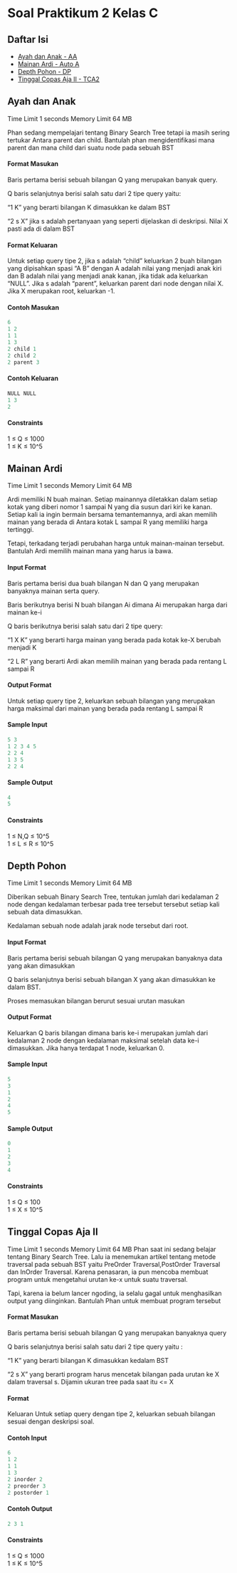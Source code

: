 # Soal Praktikum 2 Kelas C
## Daftar Isi
- [Ayah dan Anak - AA](#ayah-dan-anak)
- [Mainan Ardi - Auto A](#mainan-ardi)
- [Depth Pohon - DP](#depth-pohon)
- [Tinggal Copas Aja II - TCA2](#tinggal-copas-aja-ii)

## Ayah dan Anak

Time Limit 1 seconds
Memory Limit 64 MB

Phan sedang mempelajari tentang Binary Search Tree tetapi ia masih sering tertukar Antara parent dan child. Bantulah phan mengidentifikasi mana parent dan mana child dari suatu node pada sebuah BST 

#### Format Masukan 
Baris pertama berisi sebuah bilangan Q yang merupakan banyak query. 

Q baris selanjutnya berisi salah satu dari 2 tipe query yaitu: 

“1 K” yang berarti bilangan K dimasukkan ke dalam BST
 
“2 s X” jika s adalah pertanyaan yang seperti dijelaskan di deskripsi. Nilai X pasti ada di dalam BST

#### Format Keluaran 
Untuk setiap query tipe 2, jika s adalah “child” keluarkan 2 buah bilangan yang dipisahkan spasi “A B” dengan A adalah nilai yang menjadi anak kiri dan B adalah nilai yang menjadi anak kanan, jika tidak ada keluarkan “NULL”. Jika s adalah “parent”, keluarkan parent dari node dengan nilai X. Jika X merupakan root, keluarkan -1. 

#### Contoh Masukan 
```c
6 
1 2 
1 1 
1 3 
2 child 1 
2 child 2 
2 parent 3 
```

#### Contoh Keluaran 
```c
NULL NULL 
1 3 
2 
```

#### Constraints 
1 ≤ Q ≤ 1000 \
1 ≤ K ≤ 10^5

## Mainan Ardi

Time Limit 1 seconds
Memory Limit 64 MB

Ardi memiliki N buah mainan. Setiap mainannya diletakkan dalam setiap kotak yang diberi nomor 1 sampai N yang dia susun dari kiri ke kanan. Setiap kali ia ingin bermain bersama temantemannya, ardi akan memilih mainan yang berada di Antara kotak L sampai R yang memiliki harga tertinggi.
 
Tetapi, terkadang terjadi perubahan harga untuk mainan-mainan tersebut. Bantulah Ardi memilih mainan mana yang harus ia bawa. 

#### Input Format 
Baris pertama berisi dua buah bilangan N dan Q yang merupakan banyaknya mainan serta query. 

Baris berikutnya berisi N buah bilangan Ai dimana Ai merupakan harga dari mainan ke-i 

Q baris berikutnya berisi salah satu dari 2 tipe query:

“1 X K” yang berarti harga mainan yang berada pada kotak ke-X berubah menjadi K
 
“2 L R” yang berarti Ardi akan memilih mainan yang berada pada rentang L sampai R 

#### Output Format 
Untuk setiap query tipe 2, keluarkan sebuah bilangan yang merupakan harga maksimal dari mainan yang berada pada rentang L sampai R 

#### Sample Input 
```c
5 3 
1 2 3 4 5 
2 2 4 
1 3 5 
2 2 4 
```

#### Sample Output 
```c
4
5
```

#### Constraints 
1 ≤ N,Q ≤ 10^5 \
1 ≤ L ≤ R ≤ 10^5

## Depth Pohon

Time Limit 1 seconds
Memory Limit 64 MB

Diberikan sebuah Binary Search Tree, tentukan jumlah dari kedalaman 2 node dengan kedalaman terbesar pada tree tersebut tersebut setiap kali sebuah data dimasukkan.
 
Kedalaman sebuah node adalah jarak node tersebut dari root. 

#### Input Format 
Baris pertama berisi sebuah bilangan Q yang merupakan banyaknya data yang akan dimasukkan
 
Q baris selanjutnya berisi sebuah bilangan X yang akan dimasukkan ke dalam BST. 

Proses memasukan bilangan berurut sesuai urutan masukan 

#### Output Format
Keluarkan Q baris bilangan dimana baris ke-i merupakan jumlah dari kedalaman 2 node dengan kedalaman maksimal setelah data ke-i dimasukkan. Jika hanya terdapat 1 node, keluarkan 0. 

#### Sample Input 
```c
5 
3 
1 
2 
4 
5 
```

#### Sample Output 
```c
0 
1 
2 
3
4
```

#### Constraints 
1 ≤ Q ≤ 100 \
1 ≤ X ≤ 10^5

## Tinggal Copas Aja II

Time Limit 1 seconds
Memory Limit 64 MB
Phan saat ini sedang belajar tentang Binary Search Tree. Lalu ia menemukan artikel tentang metode traversal pada sebuah BST yaitu PreOrder Traversal,PostOrder Traversal dan InOrder Traversal. Karena penasaran, ia pun mencoba membuat program untuk mengetahui urutan ke-x untuk suatu traversal.
 
Tapi, karena ia belum lancer ngoding, ia selalu gagal untuk menghasilkan output yang diinginkan. Bantulah Phan untuk membuat program tersebut 

#### Format Masukan 
Baris pertama berisi sebuah bilangan Q yang merupakan banyaknya query 

Q baris selanjutnya berisi salah satu dari 2 tipe query yaitu : 

“1 K” yang berarti bilangan K dimasukkan kedalam BST
 
“2 s X” yang berarti program harus mencetak bilangan pada urutan ke X dalam traversal s. Dijamin ukuran tree pada saat itu <= X 

#### Format 
Keluaran Untuk setiap query dengan tipe 2, keluarkan sebuah bilangan sesuai dengan deskripsi soal. 

#### Contoh Input 
```c
6 
1 2 
1 1 
1 3 
2 inorder 2 
2 preorder 3 
2 postorder 1 
```

#### Contoh Output
```c
2 3 1 
```

#### Constraints 
1 ≤ Q ≤ 1000 \
1 ≤ K ≤ 10^5

